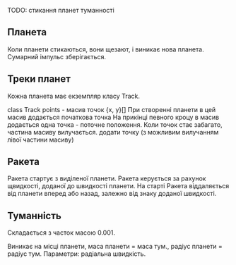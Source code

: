 TODO:
стикання планет
туманності


Планета
---
Коли планети стикаються, вони щезают, і виникає нова планета. Сумарний імпульс зберігається.



Треки планет
---
Кожна планета має екземпляр класу Track.

class Track
   points - масив точок {x, y}[] 
   При створенні планети в цей масив додається початкова точка
   На прикінці певного кроцу в масив додається одна точка - поточне положення.
   Коли точок стає забагато, частина масиву вилучається.
   додати точку (з можливим вилучанням лівої частини масиву)
   


Ракета
---
Ракета стартує з виділеної планети.
Ракета керується за рахунок щвидкості, доданої до швидкості планети.
На старті Ракета віддаляється від планети вперед або назад, залежно від знаку доданої швидкості.

Туманність
---
Складається з часток масою 0.001.

Виникає на місці планети, маса планети = маса тум., радіус планети = радіус тум.
Параметри: радіальна швидкість.
